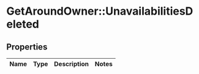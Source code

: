 # GetAroundOwner::UnavailabilitiesDeleted

## Properties
Name | Type | Description | Notes
------------ | ------------- | ------------- | -------------

